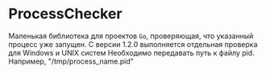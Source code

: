 # ProcessChecker

Маленькая библиотека для проектов `Go`, проверяющая, что указанный процесс уже запущен. С версии 1.2.0 выполняется отдельная проверка для Windows и UNIX систем
Необходимо передавать путь к файлу pid. Например, "/tmp/process_name.pid"